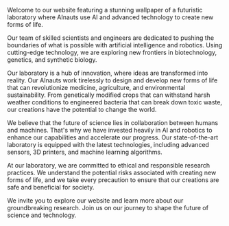 <!--
Write me content for website with wallpaper "A futuristic laboratory where AInauts use AI and advanced technology to create new forms of life."
-->

<!--font:Roboto-->

Welcome to our website featuring a stunning wallpaper of a futuristic laboratory where AInauts use AI and advanced technology to create new forms of life.

Our team of skilled scientists and engineers are dedicated to pushing the boundaries of what is possible with artificial intelligence and robotics. Using cutting-edge technology, we are exploring new frontiers in biotechnology, genetics, and synthetic biology.

Our laboratory is a hub of innovation, where ideas are transformed into reality. Our AInauts work tirelessly to design and develop new forms of life that can revolutionize medicine, agriculture, and environmental sustainability. From genetically modified crops that can withstand harsh weather conditions to engineered bacteria that can break down toxic waste, our creations have the potential to change the world.

We believe that the future of science lies in collaboration between humans and machines. That's why we have invested heavily in AI and robotics to enhance our capabilities and accelerate our progress. Our state-of-the-art laboratory is equipped with the latest technologies, including advanced sensors, 3D printers, and machine learning algorithms.

At our laboratory, we are committed to ethical and responsible research practices. We understand the potential risks associated with creating new forms of life, and we take every precaution to ensure that our creations are safe and beneficial for society.

We invite you to explore our website and learn more about our groundbreaking research. Join us on our journey to shape the future of science and technology.
